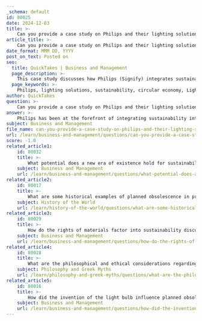 ```yaml
---
_schema: default
id: 80025
date: 2024-12-03
title: >-
    Can you provide a case study on Philips and their lighting solutions related to sustainability?
article_title: >-
    Can you provide a case study on Philips and their lighting solutions related to sustainability?
date_format: MMM DD, YYYY
post_on_text: Posted on
seo:
  title: QuickTakes | Business and Management
  page_description: >-
    This case study discusses how Philips (Signify) integrates sustainability in its lighting solutions through a circular economy model and the innovative 'Light as a Service' program, highlighting its impact on energy efficiency and environmental responsibility.
  page_keywords: >-
    Philips, lighting solutions, sustainability, circular economy, Light as a Service, Thomas Rau, energy efficiency, carbon emissions, The Edge, smart lighting, UN Sustainable Development Goals, resource efficiency, service-based economy, LED technology
author: QuickTakes
question: >-
    Can you provide a case study on Philips and their lighting solutions related to sustainability?
answer: >-
    Philips has been at the forefront of integrating sustainability into its lighting solutions, particularly through its innovative approach to the circular economy. A notable case study is Philips' collaboration with architect Thomas Rau, which led to the development of a circular lighting solution that emphasizes sustainability and resource efficiency.\n\n### Case Study: Philips Lighting and Circular Economy\n\n**Background**: Philips Lighting, now known as Signify, recognized the need to shift from traditional linear business models—characterized by "take, make, waste"—to a circular economy model. This transition is essential for reducing environmental impact and promoting sustainable practices.\n\n**Circular Lighting Solution**: Inspired by Thomas Rau, Philips created a "Light as a Service" (LaaS) model. This innovative approach allows Philips to retain ownership of the lighting systems throughout their lifecycle. Under this model, customers pay for the light they use rather than purchasing the lighting equipment outright. This arrangement encourages Philips to design products that are durable, easily maintainable, and recyclable.\n\n**Implementation**: One of the key implementations of this model was at The Edge, a multi-tenant office building in Amsterdam. Philips installed a sophisticated lighting system that includes features such as daylight regulation and presence-detection sensors, which optimize energy use. Employees can personalize their lighting and temperature settings via a smartphone app, enhancing comfort and productivity while minimizing energy consumption.\n\n**Sustainability Impact**: Philips' circular lighting solutions significantly reduce energy use and carbon emissions. According to the International Energy Agency, lighting accounts for approximately 19% of global electricity production and nearly 6% of global CO2 emissions. By promoting energy-efficient LED technology and implementing smart lighting solutions, Philips contributes to the reduction of these figures.\n\n**Future Vision**: Philips aims to drive the transition to a circular economy by focusing on reducing, reusing, and recycling materials throughout the lifecycle of its products. The company is committed to maximizing value while minimizing resource use, aligning with the UN Sustainable Development Goals, particularly those related to sustainable consumption and climate action.\n\nIn conclusion, Philips' approach to sustainability through its circular lighting solutions exemplifies how businesses can innovate to meet environmental challenges while providing value to customers. This case study highlights the potential for service-based economies to foster sustainable practices and reduce waste in the lighting industry.
subject: Business and Management
file_name: can-you-provide-a-case-study-on-philips-and-their-lighting-solutions-related-to-sustainability.md
url: /learn/business-and-management/questions/can-you-provide-a-case-study-on-philips-and-their-lighting-solutions-related-to-sustainability
score: -1.0
related_article1:
    id: 80032
    title: >-
        What potential does a new era of existence hold for sustainability?
    subject: Business and Management
    url: /learn/business-and-management/questions/what-potential-does-a-new-era-of-existence-hold-for-sustainability
related_article2:
    id: 80017
    title: >-
        What are some historical examples of planned obsolescence in products?
    subject: History of the World
    url: /learn/history-of-the-world/questions/what-are-some-historical-examples-of-planned-obsolescence-in-products
related_article3:
    id: 80029
    title: >-
        How do the rights of materials factor into sustainability discussions?
    subject: Business and Management
    url: /learn/business-and-management/questions/how-do-the-rights-of-materials-factor-into-sustainability-discussions
related_article4:
    id: 80028
    title: >-
        What are the philosophical and ethical considerations regarding ownership and responsibility in a sustainable economy?
    subject: Philosophy and Greek Myths
    url: /learn/philosophy-and-greek-myths/questions/what-are-the-philosophical-and-ethical-considerations-regarding-ownership-and-responsibility-in-a-sustainable-economy
related_article5:
    id: 80016
    title: >-
        How did the invention of the light bulb influence planned obsolescence?
    subject: Business and Management
    url: /learn/business-and-management/questions/how-did-the-invention-of-the-light-bulb-influence-planned-obsolescence
---
```


&nbsp;